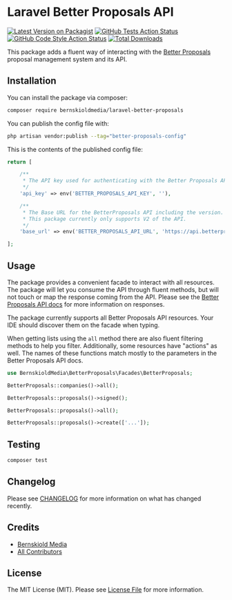# Laravel Better Proposals API

[![Latest Version on Packagist](https://img.shields.io/packagist/v/bernskioldmedia/laravel-better-proposals.svg?style=flat-square)](https://packagist.org/packages/bernskioldmedia/laravel-better-proposals)
[![GitHub Tests Action Status](https://img.shields.io/github/workflow/status/bernskioldmedia/laravel-better-proposals/run-tests?label=tests)](https://github.com/bernskioldmedia/laravel-better-proposals/actions?query=workflow%3Arun-tests+branch%3Amain)
[![GitHub Code Style Action Status](https://img.shields.io/github/workflow/status/bernskioldmedia/laravel-better-proposals/Check%20&%20fix%20styling?label=code%20style)](https://github.com/bernskioldmedia/laravel-better-proposals/actions?query=workflow%3A"Check+%26+fix+styling"+branch%3Amain)
[![Total Downloads](https://img.shields.io/packagist/dt/bernskioldmedia/laravel-better-proposals.svg?style=flat-square)](https://packagist.org/packages/bernskioldmedia/laravel-better-proposals)

This package adds a fluent way of interacting with the [Better Proposals](https://betterproposals.io) proposal
management system and its API.

## Installation

You can install the package via composer:

```bash
composer require bernskioldmedia/laravel-better-proposals
```

You can publish the config file with:

```bash
php artisan vendor:publish --tag="better-proposals-config"
```

This is the contents of the published config file:

```php
return [

    /**
     * The API key used for authenticating with the Better Proposals API.
     */
    'api_key' => env('BETTER_PROPOSALS_API_KEY', ''),

    /**
     * The Base URL for the BetterProposals API including the version.
     * This package currently only supports V2 of the API.
     */
    'base_url' => env('BETTER_PROPOSALS_API_URL', 'https://api.betterproposals.io'),

];
```

## Usage

The package provides a convenient facade to interact with all resources. The package will let you consume the API
through fluent methods, but will not touch or map the response coming from the API. Please see
the [Better Proposals API docs](https://betterproposals.io/resources/api/)
for more information on responses.

The package currently supports all Better Proposals API resources. Your IDE should discover them on the facade when
typing.

When getting lists using the `all` method there are also fluent filtering methods to help you filter. Additionally, some
resources have "actions" as well. The names of these functions match mostly to the parameters in the Better Proposals
API docs.

```php
use BernskioldMedia\BetterProposals\Facades\BetterProposals;

BetterProposals::companies()->all();

BetterProposals::proposals()->signed();

BetterProposals::proposals()->all();

BetterProposals::proposals()->create(['...']);
```

## Testing

```bash
composer test
```

## Changelog

Please see [CHANGELOG](CHANGELOG.md) for more information on what has changed recently.

## Credits

- [Bernskiold Media](https://github.com/bernskioldmedia)
- [All Contributors](../../contributors)

## License

The MIT License (MIT). Please see [License File](LICENSE.md) for more information.
